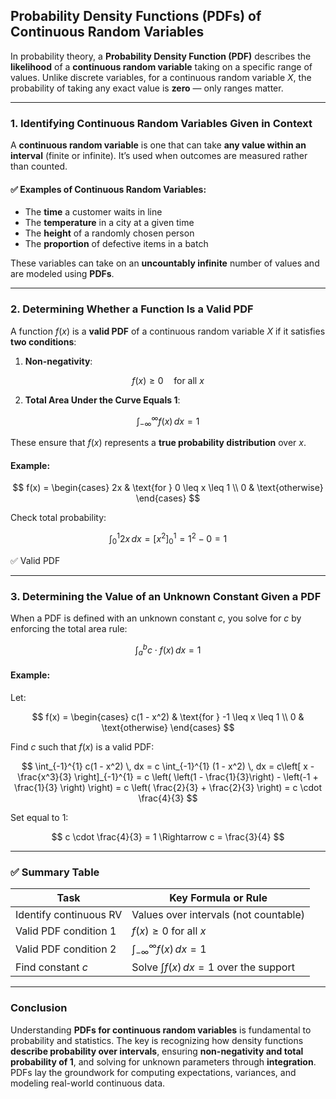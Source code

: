 ## **Probability Density Functions (PDFs) of Continuous Random Variables**

In probability theory, a **Probability Density Function (PDF)** describes the **likelihood** of 
a **continuous random variable** taking on a specific range of values. Unlike discrete variables, 
for a continuous random variable $X$, the probability of taking any exact value is **zero** — only 
ranges matter.

---

### **1. Identifying Continuous Random Variables Given in Context**

A **continuous random variable** is one that can take **any value within an interval** 
(finite or infinite). It’s used when outcomes are measured rather than counted.

#### ✅ **Examples of Continuous Random Variables:**

* The **time** a customer waits in line
* The **temperature** in a city at a given time
* The **height** of a randomly chosen person
* The **proportion** of defective items in a batch

These variables can take on an **uncountably infinite** number of values and are modeled using **PDFs**.

---

### **2. Determining Whether a Function Is a Valid PDF**

A function $f(x)$ is a **valid PDF** of a continuous random variable $X$ if it satisfies **two conditions**:

1. **Non-negativity**:

$$
f(x) \geq 0 \quad \text{for all } x
$$

2. **Total Area Under the Curve Equals 1**:

$$
\int_{-\infty}^{\infty} f(x) \, dx = 1
$$

These ensure that $`f(x)`$ represents a **true probability distribution** over $`x`$.

#### **Example:**

$$
f(x) = \begin{cases}
2x & \text{for } 0 \leq x \leq 1 \\
0 & \text{otherwise}
\end{cases}
$$

Check total probability:

$$
\int_0^1 2x \, dx = \left[ x^2 \right]_0^1 = 1^2 - 0 = 1
$$

✅ Valid PDF

---

### **3. Determining the Value of an Unknown Constant Given a PDF**

When a PDF is defined with an unknown constant $c$, you solve for $c$ by enforcing the total area rule:

$$
\int_{a}^{b} c \cdot f(x) \, dx = 1
$$

#### **Example:**

Let:

$$
f(x) = \begin{cases}
c(1 - x^2) & \text{for } -1 \leq x \leq 1 \\
0 & \text{otherwise}
\end{cases}
$$

Find $`c`$ such that $`f(x)`$ is a valid PDF:

$$
\int_{-1}^{1} c(1 - x^2) \, dx = c \int_{-1}^{1} (1 - x^2) \, dx
= c\left[ x - \frac{x^3}{3} \right]_{-1}^{1}
= c \left( \left(1 - \frac{1}{3}\right) - \left(-1 + \frac{1}{3} \right) \right)
= c \left( \frac{2}{3} + \frac{2}{3} \right) = c \cdot \frac{4}{3}
$$

Set equal to 1:

$$
c \cdot \frac{4}{3} = 1 \Rightarrow c = \frac{3}{4}
$$

---

### ✅ **Summary Table**

| Task                   | Key Formula or Rule                         |
| ---------------------- | ------------------------------------------- |
| Identify continuous RV | Values over intervals (not countable)       |
| Valid PDF condition 1  | $`f(x) \geq 0`$ for all $`x`$                   |
| Valid PDF condition 2  | $`\int_{-\infty}^{\infty} f(x)\, dx = 1`$     |
| Find constant $`c`$      | Solve $`\int f(x)\, dx = 1`$ over the support |

---

### **Conclusion**

Understanding **PDFs for continuous random variables** is fundamental to probability and statistics. 
The key is recognizing how density functions **describe probability over intervals**, 
ensuring **non-negativity and total probability of 1**, and solving for unknown parameters 
through **integration**. PDFs lay the groundwork for computing expectations, variances, 
and modeling real-world continuous data.
